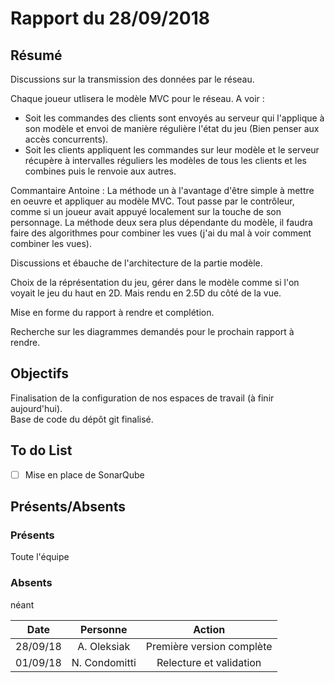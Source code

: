 # Rapport  du 28/09/2018
## Résumé

Discussions sur la transmission des données par le réseau.  
  
Chaque joueur utlisera le modèle MVC pour le réseau.
A voir :
- Soit les commandes des clients sont envoyés au serveur qui l'applique à son modèle et envoi de manière régulière l'état du jeu (Bien penser aux accès concurrents).
- Soit les clients appliquent les commandes sur leur modèle et le serveur récupère à intervalles réguliers les modèles de tous les clients et les combines puis le renvoie aux autres.

Commantaire Antoine : 
La méthode un à l'avantage d'être simple à mettre en oeuvre et appliquer au modèle MVC. Tout passe par le contrôleur, comme si un joueur avait appuyé localement sur la touche de son personnage.
La méthode deux sera plus dépendante du modèle, il faudra faire des algorithmes pour combiner les vues (j'ai du mal à voir comment combiner les vues).

Discussions et ébauche de l'architecture de la partie modèle.

Choix de la réprésentation du jeu, gérer dans le modèle comme si l'on voyait le jeu du haut en 2D. Mais rendu en 2.5D du côté de la vue.  

Mise en forme du rapport à rendre et complétion.

Recherche sur les diagrammes demandés pour le prochain rapport à rendre.



## Objectifs
Finalisation de la configuration de nos espaces de travail (à finir aujourd'hui).  
Base de code du dépôt git finalisé.


## To do List
- [ ] Mise en place de SonarQube

## Présents/Absents
### Présents

Toute l'équipe

### Absents

néant


| **Date** |  **Personne** |         **Action**        |
|:--------:|:-------------:|:-------------------------:|
| 28/09/18 |  A. Oleksiak  | Première version complète |
| 01/09/18 | N. Condomitti |  Relecture et validation  |
